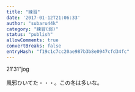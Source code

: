 ```yaml
---
title: "練習"
date: '2017-01-12T21:06:33'
author: "subaru44k"
category: "練習(弱)"
status: "publish"
allowComments: true
convertBreaks: false
entryHash: "f19c1c7cc20ae987b3b8e0947cfd34fc"
---
```

21'31"jog<br>
<br>
風邪ひいてた・・・。この冬は多いな。

